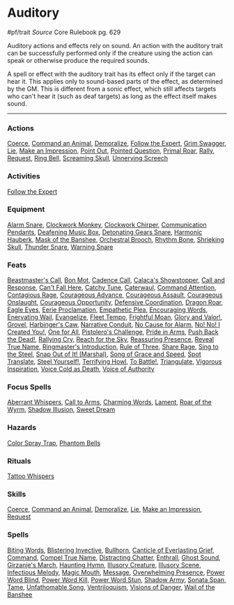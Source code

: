 # Auditory
#pf/trait 
*Source* Core Rulebook pg. 629

Auditory actions and effects rely on sound. An action with the auditory trait can be successfully performed only if the creature using the action can speak or otherwise produce the required sounds.

A spell or effect with the auditory trait has its effect only if the target can hear it. This applies only to sound-based parts of the effect, as determined by the GM. This is different from a sonic effect, which still affects targets who can't hear it (such as deaf targets) as long as the effect itself makes sound.

---

### Actions
[Coerce](../Actions/Coerce.md), [Command an Animal](../Actions/Command%20an%20Animal.md), [Demoralize](../Actions/Demoralize.md), [Follow the Expert](../Activities/Follow%20the%20Expert.md), [Grim Swagger](Grim%20Swagger), [Lie](../Actions/Lie.md), [Make an Impression](../Actions/Make%20an%20Impression.md), [Point Out](../Actions/Point%20Out.md), [Pointed Question](Pointed%20Question), [Primal Roar](Primal%20Roar), [Rally](Rally), [Request](../Actions/Request.md), [Ring Bell](Ring%20Bell), [Screaming Skull](Screaming%20Skull), [Unnerving Screech](Unnerving%20Screech)

### Activities
[Follow the Expert](../Activities/Follow%20the%20Expert.md)

### Equipment
[Alarm Snare](Alarm%20Snare), [Clockwork Monkey](Clockwork%20Monkey), [Clockwork Chirper](Clockwork%20Chirper), [Communication Pendants](Communication%20Pendants), [Deafening Music Box](Deafening%20Music%20Box), [Detonating Gears Snare](Detonating%20Gears%20Snare), [Harmonic Hauberk](Harmonic%20Hauberk), [Mask of the Banshee](Mask%20of%20the%20Banshee), [Orchestral Brooch](Orchestral%20Brooch), [Rhythm Bone](Rhythm%20Bone), [Shrieking Skull](Shrieking%20Skull), [Thunder Snare](Thunder%20Snare), [Warning Snare](Warning%20Snare)

### Feats
[Beastmaster's Call](Beastmaster's%20Call), [Bon Mot](Bon%20Mot), [Cadence Call](Cadence%20Call), [Calaca's Showstopper](Calaca's%20Showstopper), [Call and Response](Call%20and%20Response), [Can't Fall Here](Can't%20Fall%20Here), [Catchy Tune](Catchy%20Tune), [Caterwaul](Caterwaul), [Command Attention](Command%20Attention), [Contagious Rage](Contagious%20Rage), [Courageous Advance](Courageous%20Advance), [Courageous Assault](Courageous%20Assault), [Courageous Onslaught](Courageous%20Onslaught), [Courageous Opportunity](Courageous%20Opportunity), [Defensive Coordination](Defensive%20Coordination), [Dragon Roar](Dragon%20Roar), [Eagle Eyes](Eagle%20Eyes), [Eerie Proclamation](Eerie%20Proclamation), [Empathetic Plea](Empathetic%20Plea), [Encouraging Words](Encouraging%20Words), [Enervating Wail](Enervating%20Wail), [Evangelize](Evangelize), [Fleet Tempo](Fleet%20Tempo), [Frightful Moan](Frightful%20Moan), [Glory and Valor!](Glory%20and%20Valor!), [Grovel](Grovel), [Harbinger's Caw](Harbinger's%20Caw), [Narrative Conduit](Narrative%20Conduit), [No Cause for Alarm](No%20Cause%20for%20Alarm), [No! No! I Created You!](No!%20No!%20I%20Created%20You!), [One for All](One%20for%20All), [Pistolero's Challenge](Pistolero's%20Challenge), [Pride in Arms](Pride%20in%20Arms), [Push Back the Dead!](Push%20Back%20the%20Dead!), [Rallying Cry](Rallying%20Cry), [Reach for the Sky](Reach%20for%20the%20Sky), [Reassuring Presence](Reassuring%20Presence), [Reveal True Name](Reveal%20True%20Name), [Ringmaster's Introduction](Ringmaster's%20Introduction), [Rule of Three](Rule%20of%20Three), [Share Rage](Share%20Rage), [Sing to the Steel](Sing%20to%20the%20Steel), [Snap Out of It! (Marshal)](Snap%20Out%20of%20It!%20(Marshal)), [Song of Grace and Speed](Song%20of%20Grace%20and%20Speed), [Spot Translate](Spot%20Translate), [Steel Yourself!](Steel%20Yourself!), [Terrifying Howl](Terrifying%20Howl), [To Battle!](To%20Battle!), [Triangulate](Triangulate), [Vigorous Inspiration](Vigorous%20Inspiration), [Voice Cold as Death](Voice%20Cold%20as%20Death), [Voice of Authority](Voice%20of%20Authority)

### Focus Spells
[Aberrant Whispers](../Magic/Focus%20Spells/Level%203/Aberrant%20Whispers.md), [Call to Arms](../Magic/Focus%20Spells/Level%201/Call%20to%20Arms.md), [Charming Words](../Magic/Focus%20Spells/Level%201/Charming%20Words.md), [Lament](../Magic/Focus%20Spells/Level%201/Lament.md), [Roar of the Wyrm](../Magic/Focus%20Spells/Level%204/Roar%20of%20the%20Wyrm.md), [Shadow Illusion](../Magic/Focus%20Spells/Level%206/Shadow%20Illusion.md), [Sweet Dream](../Magic/Focus%20Spells/Level%201/Sweet%20Dream.md)

### Hazards
[Color Spray Trap](Color%20Spray%20Trap), [Phantom Bells](Phantom%20Bells)

### Rituals
[Tattoo Whispers](../Magic/Rituals/Level%203/Tattoo%20Whispers.md)

### Skills
[Coerce](../Actions/Coerce.md), [Command an Animal](../Actions/Command%20an%20Animal.md), [Demoralize](../Actions/Demoralize.md), [Lie](../Actions/Lie.md), [Make an Impression](../Actions/Make%20an%20Impression.md), [Request](../Actions/Request.md)

### Spells
[Biting Words](../Magic/Spells/Level%201/Biting%20Words.md), [Blistering Invective](../Magic/Spells/Level%202/Blistering%20Invective.md), [Bullhorn](../Magic/Spells/Cantrips/Bullhorn.md), [Canticle of Everlasting Grief](../Magic/Spells/Level%208/Canticle%20of%20Everlasting%20Grief.md), [Command](../Magic/Spells/Level%201/Command.md), [Compel True Name](../Magic/Spells/Level%204/Compel%20True%20Name.md), [Distracting Chatter](../Magic/Spells/Level%203/Distracting%20Chatter.md), [Enthrall](../Magic/Spells/Level%203/Enthrall.md), [Ghost Sound](../Magic/Spells/Cantrips/Ghost%20Sound.md), [Girzanje's March](../Magic/Spells/Level%204/Girzanje's%20March.md), [Haunting Hymn](../Magic/Spells/Cantrips/Haunting%20Hymn.md), [Illusory Creature](../Magic/Spells/Level%202/Illusory%20Creature.md), [Illusory Scene](../Magic/Spells/Level%205/Illusory%20Scene.md), [Infectious Melody](../Magic/Spells/Level%204/Infectious%20Melody.md), [Magic Mouth](../Magic/Spells/Level%202/Magic%20Mouth.md), [Message](../Magic/Spells/Cantrips/Message.md), [Overwhelming Presence](../Magic/Spells/Level%209/Overwhelming%20Presence.md), [Power Word Blind](../Magic/Spells/Level%207/Power%20Word%20Blind.md), [Power Word Kill](../Magic/Spells/Level%209/Power%20Word%20Kill.md), [Power Word Stun](../Magic/Spells/Level%208/Power%20Word%20Stun.md), [Shadow Army](../Magic/Spells/Level%2010/Shadow%20Army.md), [Sonata Span](../Magic/Spells/Level%202/Sonata%20Span.md), [Tame](../Magic/Spells/Cantrips/Tame.md), [Unfathomable Song](../Magic/Spells/Level%209/Unfathomable%20Song.md), [Ventriloquism](../Magic/Spells/Level%201/Ventriloquism.md), [Visions of Danger](../Magic/Spells/Level%207/Visions%20of%20Danger.md), [Wail of the Banshee](../Magic/Spells/Level%209/Wail%20of%20the%20Banshee.md)